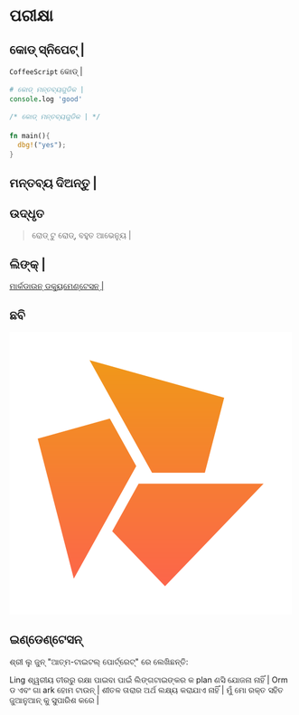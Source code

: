 [ମାର୍କଡାଉନ୍ ଗ୍ଲୋବାଲ୍ ମନ୍ତବ୍ୟଗୁଡିକ |]:#

# ପରୀକ୍ଷା

## କୋଡ୍ ସ୍ନିପେଟ୍ |

`CoffeeScript` କୋଡ୍ |

```coffee
# କୋଡ୍ ମନ୍ତବ୍ୟଗୁଡିକ |
console.log 'good'


```

```rust
/* କୋଡ୍ ମନ୍ତବ୍ୟଗୁଡିକ | */

fn main(){
  dbg!("yes");
}
```

## ମନ୍ତବ୍ୟ ଦିଅନ୍ତୁ |

<!-- HTML 注释 --> 

<!-- 多行注释 --> 

## ଉଦ୍ଧୃତ

> ରୋଡ୍ ଟୁ ରୋଡ୍, ବହୁତ ଆଭେନ୍ୟୁ |

## ଲିଙ୍କ୍ |

[ମାର୍କଡାଉନ୍ ଡକ୍ୟୁମେଣ୍ଟେସନ୍ |](https://github.com/xxai-art/xxai-art-md)

## ଛବି

![xxAI। ଆର୍ଟ ବ୍ରାଣ୍ଡ ପରିଚୟ |](https://raw.githubusercontent.com/xxai-art/web/main/file/svg/logo.svg)

## ଇଣ୍ଡେଣ୍ଟେସନ୍

ଶ୍ରୀ ଲୁ ଜୁନ୍ "ଆତ୍ମ-ଟାଇଟଲ୍ ପୋର୍ଟ୍ରେଟ୍" ରେ ଲେଖିଛନ୍ତି:

  Ling ଶ୍ୱରୀୟ ତୀରରୁ ରକ୍ଷା ପାଇବା ପାଇଁ ଲିଙ୍ଗଟାଇଙ୍କର କ plan ଣସି ଯୋଜନା ନାହିଁ |
  Orm ଡ ଏବଂ ଗା ark ହୋମ ଟାଉନ୍ |
  ଶୀତଳ ତାରାର ଅର୍ଥ ଲକ୍ଷ୍ୟ କରାଯାଏ ନାହିଁ |
  ମୁଁ ମୋ ରକ୍ତ ସହିତ ଜୁଆନୁଆନ୍ କୁ ସୁପାରିଶ କରେ |
